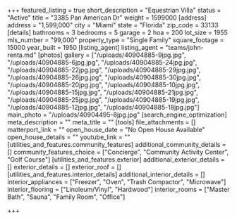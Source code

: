 +++
featured_listing = true
short_description = "Equestrian Villa"
status = "Active"
title = "3385 Pan American Dr"
weight = 1599000
[address]
address = "1,599,000"
city = "Miami"
state = "Florida"
zip_code = 33133
[details]
bathrooms = 3
bedrooms = 5
garage = 2
hoa = 200
lot_size = 1955
mls_number = "99,000"
property_type = "Single Family"
square_footage = 15000
year_built = 1950
[listing_agent]
listing_agent = "teams/john-renta.md"
[photos]
gallery = ["/uploads/40904885-9jpg.jpg", "/uploads/40904885-6jpg.jpg", "/uploads/40904885-24jpg.jpg", "/uploads/40904885-22jpg.jpg", "/uploads/40904885-29jpg.jpg", "/uploads/40904885-26jpg.jpg", "/uploads/40904885-30jpg.jpg", "/uploads/40904885-20jpg.jpg", "/uploads/40904885-10jpg.jpg", "/uploads/40904885-15jpg.jpg", "/uploads/40904885-21jpg.jpg", "/uploads/40904885-25jpg.jpg", "/uploads/40904885-19jpg.jpg", "/uploads/40904885-12jpg.jpg", "/uploads/40904885-18jpg.jpg"]
main_photo = "/uploads/40904495-8jpg.jpg"
[search_engine_optimization]
meta_description = ""
meta_title = ""
[tools]
file_attachments = []
matterport_link = ""
open_house_date = "No Open House Available"
open_house_details = ""
youtube_link = ""
[utilities_and_features.community_features]
additional_community_details = []
community_features_choice = ["Concierge", "Community Activity Center", "Golf Course"]
[utilities_and_features.exterior]
additional_exterior_details = []
exterior_details = []
exterior_roof = []
[utilities_and_features.interior_details]
additional_interior_details = []
interior_appliances = ["Freezer", "Oven", "Trash Compactor", "Microwave"]
interior_flooring = ["Linoleum/Vinyl", "Hardwood"]
interior_rooms = ["Master Bath", "Sauna", "Family Room", "Office"]

+++
